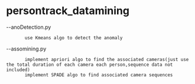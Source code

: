 # persontrack_datamining  

--anoDetection.py  
         
           use Kmeans algo to detect the anomaly  
           
--assomining.py  
 
           implement apriori algo to find the associated cameras(just use the total duration of each camera each person,sequence data not included)  
           implement SPADE algo to find associated camera sequences  
           
